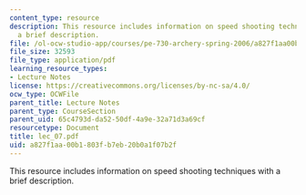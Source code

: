 ```yaml
---
content_type: resource
description: This resource includes information on speed shooting techniques with
  a brief description.
file: /ol-ocw-studio-app/courses/pe-730-archery-spring-2006/a827f1aa00b1803fb7eb20b0a1f07b2f_lec_07.pdf
file_size: 32593
file_type: application/pdf
learning_resource_types:
- Lecture Notes
license: https://creativecommons.org/licenses/by-nc-sa/4.0/
ocw_type: OCWFile
parent_title: Lecture Notes
parent_type: CourseSection
parent_uid: 65c4793d-da52-50df-4a9e-32a71d3a69cf
resourcetype: Document
title: lec_07.pdf
uid: a827f1aa-00b1-803f-b7eb-20b0a1f07b2f
---
```

This resource includes information on speed shooting techniques with a brief description.